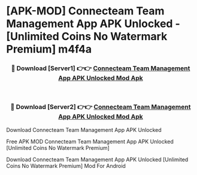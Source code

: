 # [APK-MOD] Connecteam Team Management App APK Unlocked - [Unlimited Coins No Watermark Premium] m4f4a



<div align="center">
<h3>🔴 Download [Server1] 👉👉 <a href="https://momento.my/?title=Connecteam_Team_Management_App_APK_Unlocked">Connecteam Team Management App APK Unlocked Mod Apk</a></h3><br>

<h3>🔴 Download [Server2] 👉👉 <a href="https://momento.my/?title=Connecteam_Team_Management_App_APK_Unlocked">Connecteam Team Management App APK Unlocked Mod Apk</a></h3>
</div>



Download Connecteam Team Management App APK Unlocked 

Free APK MOD Connecteam Team Management App APK Unlocked [Unlimited Coins No Watermark Premium]

Download Connecteam Team Management App APK Unlocked [Unlimited Coins No Watermark Premium] Mod For Android

